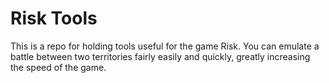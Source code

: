 # Risk Tools

This is a repo for holding tools useful for the game Risk. You can emulate a battle between two territories fairly easily and quickly, greatly increasing the speed of the game.
